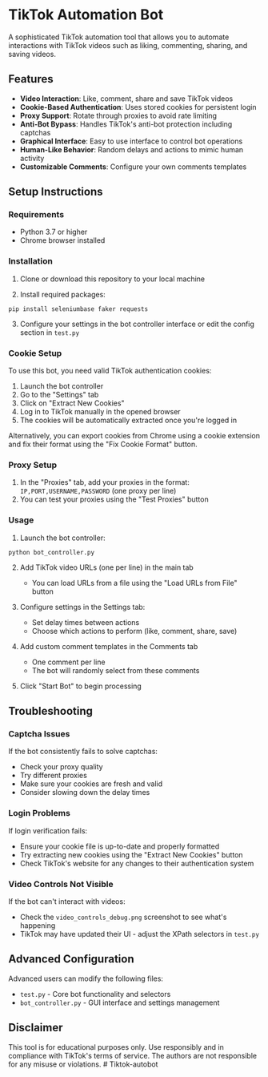 # TikTok Automation Bot

A sophisticated TikTok automation tool that allows you to automate interactions with TikTok videos such as liking, commenting, sharing, and saving videos.

## Features

- **Video Interaction**: Like, comment, share and save TikTok videos
- **Cookie-Based Authentication**: Uses stored cookies for persistent login
- **Proxy Support**: Rotate through proxies to avoid rate limiting
- **Anti-Bot Bypass**: Handles TikTok's anti-bot protection including captchas
- **Graphical Interface**: Easy to use interface to control bot operations
- **Human-Like Behavior**: Random delays and actions to mimic human activity
- **Customizable Comments**: Configure your own comments templates

## Setup Instructions

### Requirements

- Python 3.7 or higher
- Chrome browser installed

### Installation

1. Clone or download this repository to your local machine

2. Install required packages:
```
pip install seleniumbase faker requests
```

3. Configure your settings in the bot controller interface or edit the config section in `test.py`

### Cookie Setup

To use this bot, you need valid TikTok authentication cookies:

1. Launch the bot controller
2. Go to the "Settings" tab
3. Click on "Extract New Cookies"
4. Log in to TikTok manually in the opened browser
5. The cookies will be automatically extracted once you're logged in

Alternatively, you can export cookies from Chrome using a cookie extension and fix their format using the "Fix Cookie Format" button.

### Proxy Setup

1. In the "Proxies" tab, add your proxies in the format: `IP,PORT,USERNAME,PASSWORD` (one proxy per line)
2. You can test your proxies using the "Test Proxies" button

### Usage

1. Launch the bot controller:
```
python bot_controller.py
```

2. Add TikTok video URLs (one per line) in the main tab
   - You can load URLs from a file using the "Load URLs from File" button

3. Configure settings in the Settings tab:
   - Set delay times between actions
   - Choose which actions to perform (like, comment, share, save)

4. Add custom comment templates in the Comments tab
   - One comment per line
   - The bot will randomly select from these comments

5. Click "Start Bot" to begin processing

## Troubleshooting

### Captcha Issues

If the bot consistently fails to solve captchas:
- Check your proxy quality
- Try different proxies
- Make sure your cookies are fresh and valid
- Consider slowing down the delay times

### Login Problems

If login verification fails:
- Ensure your cookie file is up-to-date and properly formatted
- Try extracting new cookies using the "Extract New Cookies" button
- Check TikTok's website for any changes to their authentication system

### Video Controls Not Visible

If the bot can't interact with videos:
- Check the `video_controls_debug.png` screenshot to see what's happening
- TikTok may have updated their UI - adjust the XPath selectors in `test.py`

## Advanced Configuration

Advanced users can modify the following files:
- `test.py` - Core bot functionality and selectors
- `bot_controller.py` - GUI interface and settings management

## Disclaimer

This tool is for educational purposes only. Use responsibly and in compliance with TikTok's terms of service. The authors are not responsible for any misuse or violations.
#   T i k t o k - a u t o b o t  
 